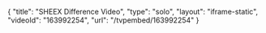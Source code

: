 {
    "title": "SHEEX Difference Video",
    "type": "solo",
    "layout": "iframe-static",
    "videoId": "163992254",
    "url": "\/tvpembed\/163992254"
}